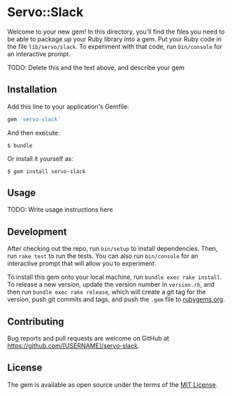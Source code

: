 # Servo::Slack

Welcome to your new gem! In this directory, you'll find the files you need to be able to package up your Ruby library into a gem. Put your Ruby code in the file `lib/servo/slack`. To experiment with that code, run `bin/console` for an interactive prompt.

TODO: Delete this and the text above, and describe your gem

## Installation

Add this line to your application's Gemfile:

```ruby
gem 'servo-slack'
```

And then execute:

    $ bundle

Or install it yourself as:

    $ gem install servo-slack

## Usage

TODO: Write usage instructions here

## Development

After checking out the repo, run `bin/setup` to install dependencies. Then, run `rake test` to run the tests. You can also run `bin/console` for an interactive prompt that will allow you to experiment.

To install this gem onto your local machine, run `bundle exec rake install`. To release a new version, update the version number in `version.rb`, and then run `bundle exec rake release`, which will create a git tag for the version, push git commits and tags, and push the `.gem` file to [rubygems.org](https://rubygems.org).

## Contributing

Bug reports and pull requests are welcome on GitHub at https://github.com/[USERNAME]/servo-slack.


## License

The gem is available as open source under the terms of the [MIT License](http://opensource.org/licenses/MIT).

